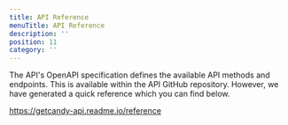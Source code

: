```yaml
---
title: API Reference
menuTitle: API Reference
description: ''
position: 11
category: ''
---
```


The API's OpenAPI specification defines the available API methods and endpoints. This is available within the API GitHub repository. However, we have generated a quick reference which you can find below.

https://getcandy-api.readme.io/reference
